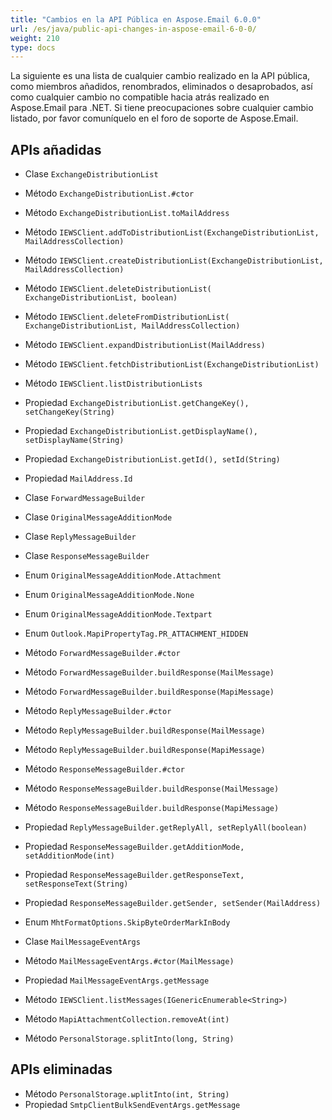 ```yaml
---
title: "Cambios en la API Pública en Aspose.Email 6.0.0"
url: /es/java/public-api-changes-in-aspose-email-6-0-0/
weight: 210
type: docs
---
```


La siguiente es una lista de cualquier cambio realizado en la API pública, como miembros añadidos, renombrados, eliminados o desaprobados, así como cualquier cambio no compatible hacia atrás realizado en Aspose.Email para .NET. Si tiene preocupaciones sobre cualquier cambio listado, por favor comuníquelo en el foro de soporte de Aspose.Email.
## **APIs añadidas**
- Clase `ExchangeDistributionList`
- Método `ExchangeDistributionList.#ctor`
- Método `ExchangeDistributionList.toMailAddress`
- Método `IEWSClient.addToDistributionList(ExchangeDistributionList, MailAddressCollection)`
- Método `IEWSClient.createDistributionList(ExchangeDistributionList, MailAddressCollection)`
- Método `IEWSClient.deleteDistributionList( ExchangeDistributionList, boolean)`
- Método `IEWSClient.deleteFromDistributionList( ExchangeDistributionList, MailAddressCollection)`
- Método `IEWSClient.expandDistributionList(MailAddress)`
- Método `IEWSClient.fetchDistributionList(ExchangeDistributionList)`
- Método `IEWSClient.listDistributionLists`
- Propiedad `ExchangeDistributionList.getChangeKey(), setChangeKey(String)`
- Propiedad `ExchangeDistributionList.getDisplayName(), setDisplayName(String)`
- Propiedad `ExchangeDistributionList.getId(), setId(String)`
- Propiedad `MailAddress.Id`

- Clase `ForwardMessageBuilder`
- Clase `OriginalMessageAdditionMode`
- Clase `ReplyMessageBuilder`
- Clase `ResponseMessageBuilder`
- Enum `OriginalMessageAdditionMode.Attachment`
- Enum `OriginalMessageAdditionMode.None`
- Enum `OriginalMessageAdditionMode.Textpart`
- Enum `Outlook.MapiPropertyTag.PR_ATTACHMENT_HIDDEN`
- Método `ForwardMessageBuilder.#ctor`
- Método `ForwardMessageBuilder.buildResponse(MailMessage)`
- Método `ForwardMessageBuilder.buildResponse(MapiMessage)`
- Método `ReplyMessageBuilder.#ctor`
- Método `ReplyMessageBuilder.buildResponse(MailMessage)`
- Método `ReplyMessageBuilder.buildResponse(MapiMessage)`
- Método `ResponseMessageBuilder.#ctor`
- Método `ResponseMessageBuilder.buildResponse(MailMessage)`
- Método `ResponseMessageBuilder.buildResponse(MapiMessage)`
- Propiedad `ReplyMessageBuilder.getReplyAll, setReplyAll(boolean)`
- Propiedad `ResponseMessageBuilder.getAdditionMode, setAdditionMode(int)`
- Propiedad `ResponseMessageBuilder.getResponseText, setResponseText(String)`
- Propiedad `ResponseMessageBuilder.getSender, setSender(MailAddress)`

- Enum `MhtFormatOptions.SkipByteOrderMarkInBody`

- Clase `MailMessageEventArgs`
- Método `MailMessageEventArgs.#ctor(MailMessage)`
- Propiedad `MailMessageEventArgs.getMessage`
- Método `IEWSClient.listMessages(IGenericEnumerable<String>)`

- Método `MapiAttachmentCollection.removeAt(int)`
- Método `PersonalStorage.splitInto(long, String)`
## **APIs eliminadas**
- Método `PersonalStorage.ыplitInto(int, String)`
- Propiedad `SmtpClientBulkSendEventArgs.getMessage`